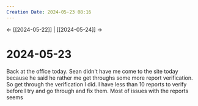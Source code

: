 ```yaml
---
Creation Date: 2024-05-23 08:16
---
```


<- [[2024-05-22]] | [[2024-05-24]]  ->

# 2024-05-23
Back at the office today. Sean didn't have me come to the site today because he said he rather me get throughs some more report verification. So get through the verification I did. I have less than 10 reports to verify before I try and go through and fix them. Most of issues with the reports seems